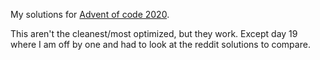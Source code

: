 My solutions for [Advent of code 2020](https://adventofcode.com/2020).

This aren't the cleanest/most optimized, but they work. Except day 19 where
I am off by one and had to look at the reddit solutions to compare.
